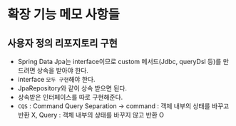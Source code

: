 # 확장 기능 메모 사항들

## 사용자 정의 리포지토리 구현
- Spring Data Jpa는 interface이므로 custom 메서드(Jdbc, queryDsl 등)를 만드려면 상속을 받아야 한다.
- interface `모두 구현`해야 한다.
- JpaRepository와 같이 상속 받으면 된다.
- 상속받은 인터페이스를 따로 구현해준다.
- `CQS` : Command Query Separation -> command : 객체 내부의 상태를 바꾸고 반환 X, Query : 객체 내부의 상태를 바꾸지 않고 반환 O